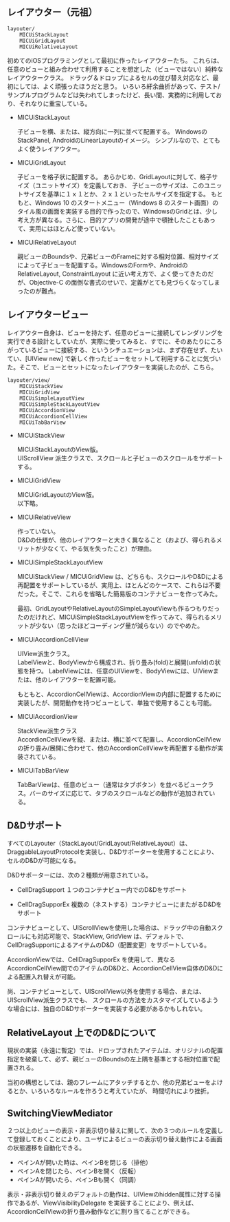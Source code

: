 ## レイアウター（元祖）

    layouter/
        MICUiStackLayout
        MICUiGridLayout
        MICUiRelativeLayout

初めてのiOSプログラミングとして最初に作ったレイアウターたち。
これらは、任意のビューと組み合わせて利用することを想定した（ビューではない）純粋なレイアウタークラス。
ドラッグ＆ドロップによるセルの並び替え対応など、最初にしては、よく頑張ったほうだと思う。
いろいろ紆余曲折があって、テスト/サンプルプログラムなどは失われてしまったけど、長い間、実務的に利用しており、それなりに重宝している。

* MICUiStackLayout

    子ビューを横、または、縦方向に一列に並べて配置する。
    WindowsのStackPanel, AndroidのLinearLayoutのイメージ。
    シンプルなので、とてもよく使うレイアウター。

* MICUiGridLayout

    子ビューを格子状に配置する。
    あらかじめ、GridLayoutに対して、格子サイズ（ユニットサイズ）を定義しておき、
    子ビューのサイズは、このユニットサイズを基準に１ｘ１とか、２ｘ１といったセルサイズを指定する。
    もともと、Windows 10 のスタートメニュー（Windows 8 のスタート画面）のタイル風の画面を実装する目的で作ったので、WindowsのGridとは、少し考え方が異なる。さらに、目的アプリの開発が途中で頓挫したこともあって、実用にはほとんど使っていない。

* MICUiRelativeLayout

    親ビューのBoundsや、兄弟ビューのFrameに対する相対位置、相対サイズによって子ビューを配置する。WindowsのFormや、AndroidのRelativeLayout, ConstraintLayout に近い考え方で、よく使ってきたのだが、Objective-C の面倒な書式のせいで、定義がとても見づらくなってしまったのが難点。

## レイアウタービュー

レイアウター自身は、ビューを持たず、任意のビューに接続してレンダリングを実行できる設計としていたが、実際に使ってみると、すでに、そのあたりにころがっているビューに接続する、というシチュエーションは、まず存在せず、たいてい、[UIView new] で新しく作ったビューをセットして利用することに気づいた。そこで、ビューとセットになったレイアウターを実装したのが、こちら。

    layouter/view/
        MICUiStackView
        MICUiGridView
        MICUiSimpleLayoutView
        MICUiSimpleStackLayoutView
        MICUiAccordionView
        MICUiAccordionCellView
        MICUiTabBarView


* MICUiStackView

    MICUiStackLayoutのView版。<br>
    UIScrollView 派生クラスで、スクロールと子ビューのスクロールをサポートする。

* MICUiGridView

    MICUiGridLayoutのView版。<br>
    以下略。

* MICUiRelativeView

    作っていない。<br>
    D&Dの仕様が、他のレイアウターと大きく異なること（および、得られるメリットが少なくて、やる気を失ったこと）が理由。

* MICUiSimpleStackLayoutView

    MICUiStackView / MICUiGridView は、どちらも、スクロールやD&Dによる再配置をサポートしているが、実用上、ほとんどのケースで、これらは不要だった。そこで、これらを省略した簡易版のコンテナビューを作ってみた。

    最初、GridLayoutやRelativeLayoutのSimpleLayoutViewも作るつもりだったのだけれど、MICUiSimpleStackLayoutViewを作ってみて、得られるメリットが少ない（思ったほどコーディング量が減らない）のでやめた。

* MICUiAccordionCellView

    UIView派生クラス。<br>
    LabelViewと、BodyViewから構成され、折り畳み(fold)と展開(unfold)の状態を持つ。
    LabelViewには、任意のUIViewを、BodyViewには、UIViewまたは、他のレイアウターを配置可能。

    もともと、AccordionCellViewは、AccordionViewの内部に配置するために実装したが、開閉動作を持つビューとして、単独で使用することも可能。

* MICUiAccordionView

    StackView派生クラス <br>
    AccordionCellViewを縦、または、横に並べて配置し、AccordionCellViewの折り畳み/展開に合わせて、他のAccordionCellViewを再配置する動作が実装されている。

* MICUiTabBarView

    TabBarViewは、任意のビュー（通常はタブボタン）を並べるビュークラス。バーのサイズに応じて、タブのスクロールなどの動作が追加されている。

## D&Dサポート
    
すべてのLayouter（StackLayout/GridLayout/RelativeLayout）は、DraggableLayoutProtocolを実装し、D&Dサポーターを使用することにより、セルのD&Dが可能になる。

D&Dサポーターには、次の２種類が用意されている。

- CellDragSupport
    １つのコンテナビュー内でのD&Dをサポート
    
- CellDragSupporEx
    複数の（ネストする）コンテナビューにまたがるD&Dをサポート

コンテナビューとして、UIScrollViewを使用した場合は、ドラッグ中の自動スクロールにも対応可能で、StackView, GridView は、デフォルトで、CellDragSupportによるアイテムのD&D（配置変更）をサポートしている。

AccordionViewでは、CellDragSupporEx を使用して、異なるAccordionCellView間でのアイテムのD&Dと、AccordionCellView自体のD&Dによる配置入れ替えが可能。

尚、コンテナビューとして、UIScrollView以外を使用する場合、または、UIScrollView派生クラスでも、
スクロールの方法をカスタマイズしているような場合には、独自のD&Dサポーターを実装する必要があるかもしれない。
    
## RelativeLayout 上でのD&Dについて

現状の実装（永遠に暫定）では、ドロップされたアイテムは、オリジナルの配置指定を破棄して、必ず、親ビューのBoundsの左上隅を基準とする相対位置で配置される。

当初の構想としては、親のフレームにアタッチするとか、他の兄弟ビューをよけるとか、いろいろなルールを作ろうと考えていたが、
時間切れにより挫折。

## SwitchingViewMediator

２つ以上のビューの表示・非表示切り替えに関して、次の３つのルールを定義して登録しておくことにより、ユーザによるビューの表示切り替え動作による画面の状態遷移を自動化できる。

- ペインAが開いた時は、ペインBを閉じる（排他）
- ペインAを閉じたら、ペインBを開く（反転）
- ペインAが開いたら、ペインBも開く（同調）

表示・非表示切り替えのデフォルトの動作は、UIViewのhidden属性に対する操作であるが、ViewVisibilityDelegate を実装することにより、例えば、AccordionCellViewの折り畳み動作などに割り当てることができる。
    
    
